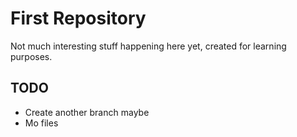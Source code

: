# First Repository

Not much interesting stuff happening here yet, created for learning purposes.

## TODO
* Create another branch maybe
* Mo files
